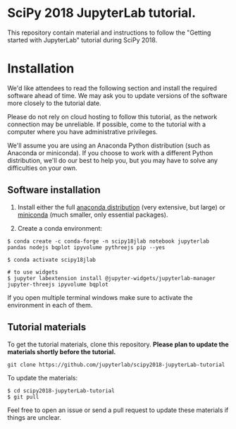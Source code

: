 # SciPy 2018 JupyterLab tutorial.

This repository contain material and instructions to follow the "Getting started with JupyterLab" tutorial during SciPy 2018.

# Installation

We'd like attendees to read the following section and install the required
software ahead of time. We may ask you to update versions of the software more
closely to the tutorial date.

Please do not rely on cloud hosting to follow this tutorial, as the network
connection may be unreliable. If possible, come to the tutorial with a computer
where you have administrative privileges.

We'll assume you are using an Anaconda Python distribution (such as Anaconda or
miniconda). If you choose to work with a different Python distribution, we'll do
our best to help you, but you may have to solve any difficulties on your own.

## Software installation

1. Install either the full [anaconda distribution](https://www.continuum.io/downloads) (very extensive, but large) or [miniconda](https://conda.io/miniconda.html) (much smaller, only essential packages).

2. Create a conda environment:

```
$ conda create -c conda-forge -n scipy18jlab notebook jupyterlab pandas nodejs bqplot ipyvolume pythreejs pip --yes

$ conda activate scipy18jlab

# to use widgets
$ jupyter labextension install @jupyter-widgets/jupyterlab-manager jupyter-threejs ipyvolume bqplot
```

If you open multiple terminal windows make sure to activate the environment in each of them.


## Tutorial materials

To get the tutorial materials, clone this repository. **Please plan to update the materials shortly before the tutorial.**

```
git clone https://github.com/jupyterlab/scipy2018-jupyterLab-tutorial
```

To update the materials:
```
$ cd scipy2018-jupyterLab-tutorial
$ git pull
```

Feel free to open an issue or send a pull request to update these materials if things are unclear.
